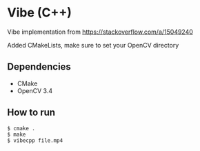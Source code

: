 # Vibe (C++)


Vibe implementation from https://stackoverflow.com/a/15049240

Added CMakeLists, make sure to set your OpenCV directory

Dependencies
---
 - CMake
 - OpenCV 3.4

How to run
---
```
$ cmake .
$ make
$ vibecpp file.mp4
```


